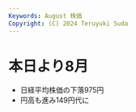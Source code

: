```yaml
---
Keywords: August 株価
Copyright: (C) 2024 Teruyuki Suda
---
```


# 本日より8月
* 日経平均株価の下落975円
* 円高も進み149円代に

